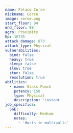 ```yaml
---
name: Palace Corse
nickname: Corse
image: corse.png
start_floor: 94
end_floor: 98
agro: Proximity
hp: 10735
attack_damage: 873
attack_type: Physical
vulnerabilities:
  bind: false
  heavy: true
  sleep: false
  slow: true
  stun: false
  resolution: true
abilities:
  - name: Glass Punch
    potency: 150
    type: Physical
    description: 'instant'
job_specifics:
  SGE:
    difficulty: Medium
    notes:
      - 'Hurts in multipulls'
---
```

